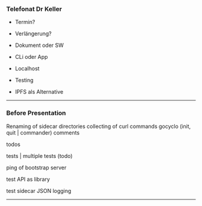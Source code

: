 ### Telefonat Dr Keller

- Termin?
- Verlängerung?

- Dokument oder SW

- CLi oder App
- Localhost
- Testing

- IPFS als Alternative

---
### Before Presentation

Renaming of sidecar directories
collecting of curl commands
gocyclo (init, quit | commander)
comments

todos

tests | multiple tests (todo)

ping of bootstrap server

test API as library

test sidecar JSON logging

---


